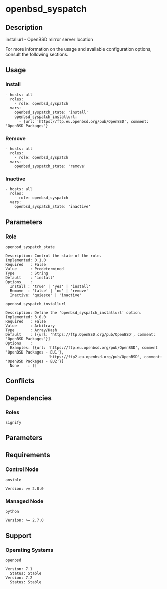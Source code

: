 # openbsd_syspatch

## Description

installurl - OpenBSD mirror server location

For more information on the usage and available configuration options,
consult the following sections.

## Usage

### Install

```
- hosts: all
  roles:
    - role: openbsd_syspatch
  vars:
    openbsd_syspatch_state: 'install'
    openbsd_syspatch_installurl:
      - {url: 'https://ftp.eu.openbsd.org/pub/OpenBSD', comment: 'OpenBSD Packages'}
```

### Remove

```
- hosts: all
  roles:
    - role: openbsd_syspatch
  vars:
    openbsd_syspatch_state: 'remove'
```

### Inactive

```
- hosts: all
  roles:
    - role: openbsd_syspatch
  vars:
    openbsd_syspatch_state: 'inactive'
```

## Parameters

### Role

`openbsd_syspatch_state`

    Description: Control the state of the role.
    Implemented: 0.1.0
    Required   : False
    Value      : Predetermined
    Type       : String
    Default    : 'install'
    Options    :
      Install : 'true' | 'yes' | 'install'
      Remove  : 'false' | 'no' | 'remove'
      Inactive: 'quiesce' | 'inactive'

`openbsd_syspatch_installurl`

    Description: Define the 'openbsd_syspatch_installurl' option.
    Implemented: 3.0.0
    Required   : False
    Value      : Arbitrary
    Type       : Array/Hash
    Default    : [{url: 'https://ftp.OpenBSD.org/pub/OpenBSD', comment: 'OpenBSD Packages'}]
    Options    :
      Examples: [{url: 'https://ftp.eu.openbsd.org/pub/OpenBSD', comment 'OpenBSD Packages - EU1'},
                       'https://ftp2.eu.openbsd.org/pub/OpenBSD', comment: 'OpenBSD Packages - EU2'}]
      None    : []

## Conflicts

## Dependencies

### Roles

`signify`

## Parameters

## Requirements

### Control Node

`ansible`

    Version: >= 2.8.0

### Managed Node

`python`

    Version: >= 2.7.0

## Support

### Operating Systems

`openbsd`

    Version: 7.1
      Status: Stable
    Version: 7.2
      Status: Stable
